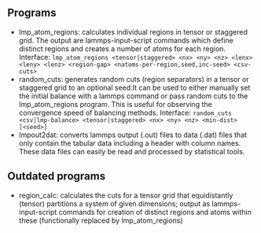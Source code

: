 ## Programs
 - lmp_atom_regions: calculates individual regions in tensor or staggered grid. The output are lammps-input-script commands which define distinct regions and creates a number of atoms for each region.
    Interface: `lmp_atom_regions <tensor|staggered> <nx> <ny> <nz> <lenx> <leny> <lenz> <region-gap> <natoms-per-region,seed,inc-seed> <csv-cuts>`
 - random_cuts: generates random cuts (region separators) in a tensor or staggered grid to an optional seed.It can be used to either manually set the initial balance with a lammps command or pass random cuts to the lmp_atom_regions program. This is useful for observing the convergence speed of balancing methods.
    Interface: `random_cuts <csv|lmp-balance> <tensor|staggered> <nx> <ny> <nz> <min-dist> [<seed>]`
 - lmpout2dat: converts lammps output (.out) files to data (.dat) files that only contain the tabular data including a header with column names. These data files can easily be read and processed by statistical tools.


## Outdated programs
 - region_calc: calculates the cuts for a tensor grid that equidistantly (tensor) partitions a system of given dimensions; output as lammps-input-script commands for creation of distinct regions and atoms within these
    (functionally replaced by lmp_atom_regions)

